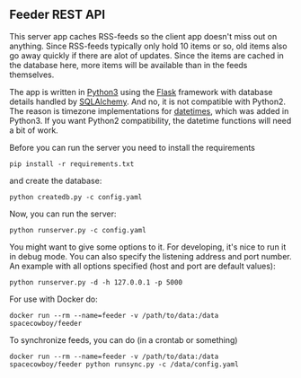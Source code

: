 ## Feeder REST API

This server app caches RSS-feeds so the client app doesn't miss out on
anything. Since RSS-feeds typically only hold 10 items or so, old
items also go away quickly if there are alot of updates. Since the
items are cached in the database here, more items will be available
than in the feeds themselves.

The app is written in [Python3](http://www.python.org) using the
[Flask](http://flask.pocoo.org/) framework with database details
handled by [SQLAlchemy](http://www.sqlalchemy.org/). And no, it is not
compatible with Python2.  The reason is timezone implementations for
[datetimes](https://docs.python.org/3.4/library/datetime.html), which
was added in Python3.  If you want Python2 compatibility, the datetime
functions will need a bit of work.

Before you can run the server you need to install the requirements

    pip install -r requirements.txt

and create the database:

    python createdb.py -c config.yaml

Now, you can run the server:

    python runserver.py -c config.yaml

You might want to give some options to it. For developing, it's nice
to run it in debug mode. You can also specify the listening address
and port number. An example with all options specified (host and port
are default values):

    python runserver.py -d -h 127.0.0.1 -p 5000

For use with Docker do:

```
docker run --rm --name=feeder -v /path/to/data:/data spacecowboy/feeder
```

To synchronize feeds, you can do (in a crontab or something)

```
docker run --rm --name=feeder -v /path/to/data:/data spacecowboy/feeder python runsync.py -c /data/config.yaml
```
